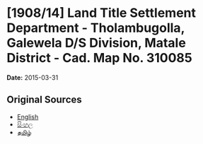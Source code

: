 # [1908/14] Land Title Settlement Department - Tholambugolla, Galewela D/S Division, Matale District - Cad. Map No. 310085

**Date:** 2015-03-31

## Original Sources

- [English](https://documents.gov.lk/view/extra-gazettes/2015/3/1908-14_E.pdf)
- [සිංහල](https://documents.gov.lk/view/extra-gazettes/2015/3/1908-14_S.pdf)
- [தமிழ்](https://documents.gov.lk/view/extra-gazettes/2015/3/1908-14_T.pdf)
